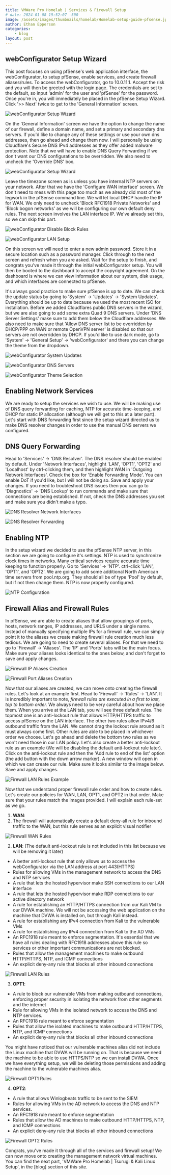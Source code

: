 ```yaml
---
title: VMWare Pro Homelab | Services & Firewall Setup
# date: 2024-01-08 19:52:07 -500
image: /assets/images/thumbnails/homelab/Homelab-setup-guide-pfsense.jpg
author: Ethan Epperson
categories: 
    - blog
layout: post
---
```


## webConfigurator Setup Wizard

This post focuses on using pfSense's web application interface, the webConfigurator, to setup pfSense, enable services, and create firewall aliases/rules. To access the webConfigurator, go to 10.0.11.1. Accept the risk and you will then be greeted with the login page. The credentials are set to the default, so input 'admin' for the user and 'pfSense' for the password. Once you're in, you will immediately be placed in the pfSense Setup Wizard. Click '>> Next' twice to get to the 'General Information' screen. 

![webConfigurator Setup Wizard](/assets/images/homelab/webconfigurator-setup/wizard-start.jpg)

On the 'General Information' screen we have the option to change the name of our firewall, define a domain name, and set a primary and secondary dns servers. If you'd like to change any of these settings or use your own dns addresses, then go ahead and change them now. I will personally be using Cloudflare's Secure DNS IPv4 addresses as they offer added malware protection. Note that we will have to enable DNS Query Forwarding if we don't want our DNS configurations to be overridden. We also need to uncheck the 'Override DNS' box. 

![webConfigurator Setup Wizard](/assets/images/homelab/webconfigurator-setup/wizard-general.jpg)

Leave the timezone screen as is unless you have internal NTP servers on your network. After that we have the 'Configure WAN interface' screen. We don't need to mess with this page too much as we already did most of the legwork in the pfSense command line. We will let local DHCP handle the IP for WAN. We only need to uncheck 'Block RFC1918 Private Networks' and 'Block bogon networks' as we will be configuring our own default deny rules. The next screen involves the LAN interface IP. We've already set this, so we can skip this part.

![webConfigurator Disable Block Rules](/assets/images/homelab/webconfigurator-setup/wizard-blockrules.jpg)

![webConfigurator LAN Setup](/assets/images/homelab/webconfigurator-setup/wizard-lan.jpg)

On this screen we will need to enter a new admin password. Store it in a secure location such as a password manager. Click through to the next screen and refresh when you are asked. Wait for the setup to finish, and congrats you've made it through the initial webConfigurator setup. You will then be booted to the dashboard to accept the copyright agreement. On the dashboard is where we can view information about our system, disk usage, and which interfaces are connected to pfSense. 

It's always good practice to make sure pfSense is up to date. We can check the update status by going to 'System' &rarr; 'Updates' &rarr; 'System Updates'. Everything should be up to date because we used the most recent ISO for installation. Before we added Cloudflares public DNS servers in the wizard, but we are also going to add some extra Quad 9 DNS servers. Under 'DNS Server Settings' make sure to add them below the Cloudflare addresses. We also need to make sure that 'Allow DNS server list to be overridden by DHCP/PPP on WAN or remote OpenVPN server' is disabled so that our servers are not overridden by DHCP. If you'd like to use dark mode, go to 'System' &rarr; 'General Setup' &rarr; 'webConfigurator' and there you can change the theme from the dropdown.

![webConfigurator System Updates](/assets/images/homelab/webconfigurator-setup/wc-updates.jpg)

![webConfigurator DNS Servers](/assets/images/homelab/webconfigurator-setup/wc-dns.jpg)

![webConfigurator Theme Selection](/assets/images/homelab/webconfigurator-setup/wc-theme.jpg)

## Enabling Network Services

We are ready to setup the services we wish to use. We will be making use of DNS query forwarding for caching, NTP for accurate time-keeping, and DHCP for static IP allocation (although we will get to this at a later part). Let's start with DNS forwarding first since the setup wizard directed us to make DNS resolver changes in order to use the manual DNS servers we configured.

## DNS Query Forwarding 

Head to 'Services' &rarr; 'DNS Resolver'. The DNS resolver should be enabled by default. Under 'Network Interfaces', highlight 'LAN', 'OPT1', 'OPT2' and 'Localhost' by ctrl-clicking them, and then highlight WAN in 'Outgoing Network Interfaces'. Check the box for 'Enable Forwarding Mode'. You can enable DoT if you'd like, but I will not be doing so. Save and apply your changes. If you need to troubleshoot DNS issues then you can go to 'Diagnostics' &rarr; 'DNS Lookup' to run commands and make sure that connections are being established. If not, check the DNS addresses you set and make sure you didn't make a typo.

![DNS Resolver Network Interfaces](/assets/images/homelab/webconfigurator-setup/dnsresolver-interfaces.jpg)

![DNS Resolver Forwarding](/assets/images/homelab/webconfigurator-setup/dnsresolver-forwarding.jpg)

## Enabling NTP 

In the setup wizard we decided to use the pfSense NTP server, in this section we are going to configure it's settings. NTP is used to synchronize clock times in networks. Many critical services require accurate time keeping to function properly. Go to 'Services' &rarr; 'NTP'. ctrl-click 'LAN', 'OPT1', and 'OPT2'. We are going to add some additional North American time servers from pool.ntp.org. They should all be of type 'Pool' by default, but if not then change them. NTP is now properly configured.

![NTP Configuration](/assets/images/homelab/webconfigurator-setup/wc-ntp.jpg)

## Firewall Alias and Firewall Rules

In pfSense, we are able to create aliases that allow groupings of ports, hosts, network ranges, IP addresses, and URLS under a single name. Instead of manually specifying multiple IPs for a firewall rule, we can simply point it to the aliases we create making firewall rule creation much less tedious. We are going to need to create several aliases. For that we need to go to 'Firewall' &rarr; 'Aliases'. The 'IP' and 'Ports' tabs will be the main focus. Make sure your aliases looks identical to the ones below, and don't forget to save and apply changes.

![Firewall IP Aliases Creation](/assets/images/homelab/webconfigurator-setup/fw-ip-aliases.jpg)

![Firewall Port Aliases Creation](/assets/images/homelab/webconfigurator-setup/fw-port-aliases.jpg)

Now that our aliases are created, we can move onto creating the firewall rules. Let's look at an example first. Head to 'Firewall' &rarr; 'Rules' &rarr; 'LAN'. It is incredibly important to note, _firewall rules are executed in a first to last, top to bottom order._ We always need to be very careful about how we place them. When you arrive at the LAN tab, you will see three default rules. The topmost one is an anti-lockout rule that allows HTTP/HTTPS traffic to access pfSense on the LAN interface. The other two rules allow IPv4/6 outbound traffic from the LAN. We cannot drag the lockout rule around as it must always come first. Other rules are able to be placed in whichever order we choose. Let's go ahead and delete the bottom two rules as we won't need those in our LAN policy. Let's also create a better anti-lockout rule as an example (We will be disabling the default anti-lockout rule later). Click on the anti-lockout rule and then the 'Add rule to end of the list' option (the add button with the down arrow marker). A new window will open in which we can create our rule. Make sure it looks similar to the image below. Save and apply changes.

![Firewall LAN Rules Example](/assets/images/homelab/webconfigurator-setup/fw-sample-rule.jpg)

Now that we understand proper firewall rule order and how to create rules. Let's create our policies for WAN, LAN, OPT1, and OPT2 in that order. Make sure that your rules match the images provided. I will explain each rule-set as we go.

1. **WAN**: 
1. The firewall will automatically create a default deny-all rule for inbound traffic to the WAN, but this rule serves as an explicit visual notifier

![Firewall WAN Rules](/assets/images/homelab/webconfigurator-setup/fw-wan.jpg)

2. **LAN**: (The default anti-lockout rule is not included in this list because we will be removing it later) 
- A better anti-lockout rule that only allows us to access the webConfigurator via the LAN address at port 443(HTTPS)
- Rules for allowing VMs in the management network to access the DNS and NTP services
- A rule that lets the hosted hypervisor make SSH connections to our LAN interface
- A rule that lets the hosted hypervisor make RDP connections to our active directory network
- A rule for establishing an HTTP/HTTPS connection from our Kali VM to our DVWA machine. We will not be accessing the web application on the machine that DVWA is installed on, but through Kali instead.
- A rule for establishing any IPv4 connection from Kali to the vulnerable VMs
- A rule for establishing any IPv4 connection from Kali to the AD VMs
- An RFC1918 rule meant to enforce segmentation. It's essential that we have all rules dealing with RFC1918 addresses above this rule so services or other important communications are not blocked. 
- Rules that allow the management machines to make outbound HTTP/HTTPS, NTP, and ICMP connections
- An explicit deny-any rule that blocks all other inbound connections

![Firewall LAN Rules](/assets/images/homelab/webconfigurator-setup/fw-lanrules.jpg)

3. **OPT1**:
- A rule to block our vulnerable VMs from making outbound connections, enforcing proper security in isolating the network from other segments and the internet
- Rule for allowing VMs in the isolated network to access the DNS and NTP services.
- An RFC1918 rule meant to enforce segmentation
- Rules that allow the isolated machines to make outbound HTTP/HTTPS, NTP, and ICMP connections
- An explicit deny-any rule that blocks all other inbound connections

You might have noticed that our vulnerable machines alias did not include the Linux machine that DVWA will be running on. That is because we need the machine to be able to use HTTPS/NTP so we can install DVWA. Once we have everything setup, we will be deleting those permissions and adding the machine to the vulnerable machines alias.

![Firewall OPT1 Rules](/assets/images/homelab/webconfigurator-setup/fw-opt1rules.jpg)

4. **OPT2**: 
- A rule that allows Winlogbeats traffic to be sent to the SIEM
- Rules for allowing VMs in the AD network to access the DNS and NTP services. 
- An RFC1918 rule meant to enforce segmentation
- Rules that allow the AD machines to make outbound HTTP/HTTPS, NTP, and ICMP connections
- An explicit deny-any rule that blocks all other inbound connections

![Firewall OPT2 Rules](/assets/images/homelab/webconfigurator-setup/fw-opt2rules.jpg)

Congrats, you've made it through all of the services and firewall setup! We can now move onto creating the management network virtual machines. You can find the next part, 'VMWare Pro Homelab | Tsurugi & Kali Linux Setup', in the [blog] section of this site.